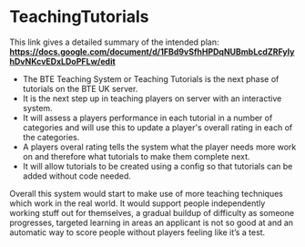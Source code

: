 # TeachingTutorials
This link gives a detailed summary of the intended plan:
**https://docs.google.com/document/d/1FBd9vSfhHPDqNUBmbLcdZRFyIyhDvNKcvEDxLDoPFLw/edit**
* The BTE Teaching System or Teaching Tutorials is the next phase of tutorials on the BTE UK server.
* It is the next step up in teaching players on server with an interactive system.
* It will assess a players performance in each tutorial in a number of categories and will use this to update a player's overall rating in each of the categories.
* A players overal rating tells the system what the player needs more work on and therefore what tutorials to make them complete next.
* It will allow tutorials to be created using a config so that tutorials can be added without code needed.

Overall this system would start to make use of more teaching techniques which work in the real world. It would support people independently working stuff out for themselves, a gradual buildup of difficulty as someone progresses, targeted learning in areas an applicant is not so good at and an automatic way to score people without players feeling like it’s a test.
